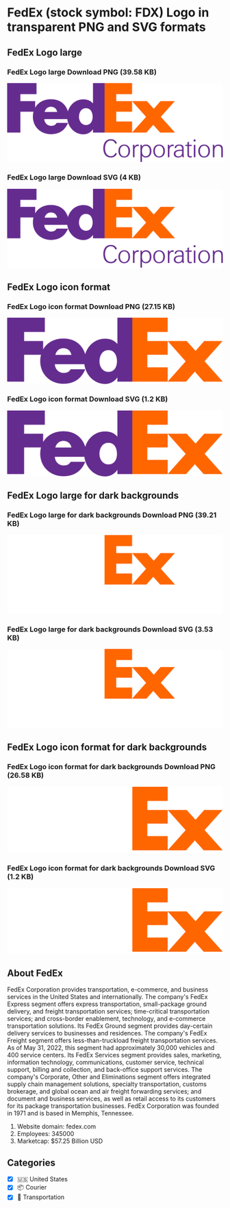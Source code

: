 # FedEx (stock symbol: FDX) Logo in transparent PNG and SVG formats

## FedEx Logo large

### FedEx Logo large Download PNG (39.58 KB)

![FedEx Logo large Download PNG (39.58 KB)](/img/orig/FDX_BIG-6371a0f3.png)

### FedEx Logo large Download SVG (4 KB)

![FedEx Logo large Download SVG (4 KB)](/img/orig/FDX_BIG-6a6386d4.svg)

## FedEx Logo icon format

### FedEx Logo icon format Download PNG (27.15 KB)

![FedEx Logo icon format Download PNG (27.15 KB)](/img/orig/FDX-35c19ad4.png)

### FedEx Logo icon format Download SVG (1.2 KB)

![FedEx Logo icon format Download SVG (1.2 KB)](/img/orig/FDX-ace9bcf2.svg)

## FedEx Logo large for dark backgrounds

### FedEx Logo large for dark backgrounds Download PNG (39.21 KB)

![FedEx Logo large for dark backgrounds Download PNG (39.21 KB)](/img/orig/FDX_BIG.D-12abcd0d.png)

### FedEx Logo large for dark backgrounds Download SVG (3.53 KB)

![FedEx Logo large for dark backgrounds Download SVG (3.53 KB)](/img/orig/FDX_BIG.D-badab187.svg)

## FedEx Logo icon format for dark backgrounds

### FedEx Logo icon format for dark backgrounds Download PNG (26.58 KB)

![FedEx Logo icon format for dark backgrounds Download PNG (26.58 KB)](/img/orig/FDX.D-a3b29231.png)

### FedEx Logo icon format for dark backgrounds Download SVG (1.2 KB)

![FedEx Logo icon format for dark backgrounds Download SVG (1.2 KB)](/img/orig/FDX.D-0472b01f.svg)

## About FedEx

FedEx Corporation provides transportation, e-commerce, and business services in the United States and internationally. The company's FedEx Express segment offers express transportation, small-package ground delivery, and freight transportation services; time-critical transportation services; and cross-border enablement, technology, and e-commerce transportation solutions. Its FedEx Ground segment provides day-certain delivery services to businesses and residences. The company's FedEx Freight segment offers less-than-truckload freight transportation services. As of May 31, 2022, this segment had approximately 30,000 vehicles and 400 service centers. Its FedEx Services segment provides sales, marketing, information technology, communications, customer service, technical support, billing and collection, and back-office support services. The company's Corporate, Other and Eliminations segment offers integrated supply chain management solutions, specialty transportation, customs brokerage, and global ocean and air freight forwarding services; and document and business services, as well as retail access to its customers for its package transportation businesses. FedEx Corporation was founded in 1971 and is based in Memphis, Tennessee.

1. Website domain: fedex.com
2. Employees: 345000
3. Marketcap: $57.25 Billion USD


## Categories
- [x] 🇺🇸 United States
- [x] 📦 Courier
- [x] 🚚 Transportation
